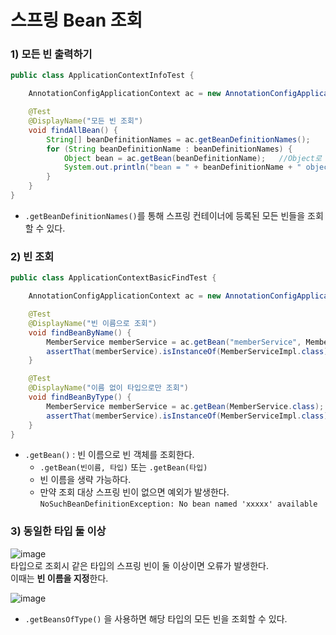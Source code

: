 # 스프링 Bean 조회

### 1) 모든 빈 출력하기 ###
```java
public class ApplicationContextInfoTest {

    AnnotationConfigApplicationContext ac = new AnnotationConfigApplicationContext(AppConfig.class);

    @Test
    @DisplayName("모든 빈 조회")
    void findAllBean() {
        String[] beanDefinitionNames = ac.getBeanDefinitionNames();
        for (String beanDefinitionName : beanDefinitionNames) {
            Object bean = ac.getBean(beanDefinitionName);   //Object로 꺼내짐. 타입을 모르기 때문에!
            System.out.println("bean = " + beanDefinitionName + " object = " + bean);
        }
    }
}
```
  
* `.getBeanDefinitionNames()`를 통해 스프링 컨테이너에 등록된 모든 빈들을 조회할 수 있다.


### 2) 빈 조회 ###
```java
public class ApplicationContextBasicFindTest {

    AnnotationConfigApplicationContext ac = new AnnotationConfigApplicationContext(AppConfig.class);

    @Test
    @DisplayName("빈 이름으로 조회")
    void findBeanByName() {
        MemberService memberService = ac.getBean("memberService", MemberService.class);
        assertThat(memberService).isInstanceOf(MemberServiceImpl.class);
    }

    @Test
    @DisplayName("이름 없이 타입으로만 조회")
    void findBeanByType() {
        MemberService memberService = ac.getBean(MemberService.class);
        assertThat(memberService).isInstanceOf(MemberServiceImpl.class);
    }
}

```

* `.getBean()` : 빈 이름으로 빈 객체를 조회한다.
  * `.getBean(빈이름, 타입)` 또는 `.getBean(타입)`   
  * 빈 이름을 생략 가능하다.   
  * 만약 조회 대상 스프링 빈이 없으면 예외가 발생한다. `NoSuchBeanDefinitionException: No bean named 'xxxxx' available`   

  
  
### 3) 동일한 타입 둘 이상 ###
![image](https://user-images.githubusercontent.com/108853290/182817271-cd3718c3-4d71-4802-a141-22634e871883.png)   
타입으로 조회시 같은 타입의 스프링 빈이 둘 이상이면 오류가 발생한다.    
이때는 **빈 이름을 지정**한다.
   
![image](https://user-images.githubusercontent.com/108853290/182817573-0833ab51-8403-4104-afdf-46c8f25ce85e.png)   

* `.getBeansOfType()` 을 사용하면 해당 타입의 모든 빈을 조회할 수 있다.
